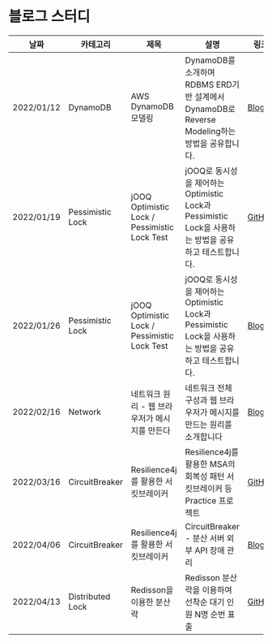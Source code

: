 # 블로그 스터디

|날짜|카테고리|제목|설명|링크|
|---|---|---|---|---|
|2022/01/12|DynamoDB|AWS DynamoDB 모델링|DynamoDB를 소개하며 RDBMS ERD기반 설계에서 DynamoDB로 Reverse Modeling하는 방법을 공유합니다.|[Blog](https://zuminternet.github.io/DynamoDB/)|
|2022/01/19|Pessimistic Lock|jOOQ Optimistic Lock / Pessimistic Lock Test| jOOQ로 동시성을 제어하는 Optimistic Lock과 Pessimistic Lock을 사용하는 방법을 공유하고 테스트합니다. |[GitHub](https://github.com/hgs-study/jooq-concurrency-practice)|
|2022/01/26|Pessimistic Lock|jOOQ Optimistic Lock / Pessimistic Lock Test| jOOQ로 동시성을 제어하는 Optimistic Lock과 Pessimistic Lock을 사용하는 방법을 공유하고 테스트합니다. |[Blog](https://velog.io/@hgs-study/jOOQ-Concurrency-Controll)|
|2022/02/16|Network|네트워크 원리 - 웹 브라우저가 메시지를 만든다| 네트워크 전체 구성과 웹 브라우저가 메시지를 만드는 원리를 소개합니다 |[Blog](https://velog.io/@hgs-study/network-01)|
|2022/03/16|CircuitBreaker| Resilience4j를 활용한 서킷브레이커 | Resilience4j를 활용한 MSA의 회복성 패턴 서킷브레이커 등 Practice 프로젝트  |[GitHub](https://github.com/hgs-study/circuitbreaker-practice)|
|2022/04/06|CircuitBreaker| Resilience4j를 활용한 서킷브레이커 | CircuitBreaker - 분산 서버 외부 API 장애 관리  |[Blog](https://velog.io/@hgs-study/CircuitBreaker)|
|2022/04/13|Distributed Lock| Redisson을 이용한 분산락 | Redisson 분산락을 이용하여 선착순 대기 인원 N명 순번 표출 |[GitHub](https://github.com/hgs-study/distributed-lock-practice)|
